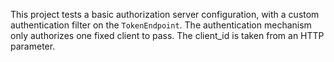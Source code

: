 This project tests a basic authorization server configuration, with a custom authentication filter on the `TokenEndpoint`.
The authentication mechanism only authorizes one fixed client to pass. The client_id is taken from an HTTP parameter.

